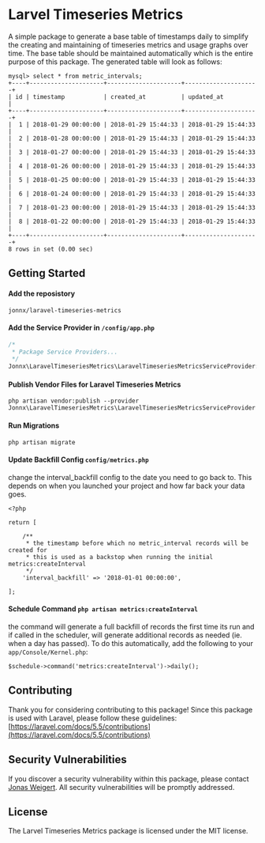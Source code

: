 # Larvel Timeseries Metrics

A simple package to generate a base table of timestamps daily to simplify the creating and maintaining of timeseries metrics and usage graphs over time. The base table should be maintained automatically which is the entire purpose of this package. The generated table will look as follows:

```
mysql> select * from metric_intervals;
+----+---------------------+---------------------+---------------------+
| id | timestamp           | created_at          | updated_at          |
+----+---------------------+---------------------+---------------------+
|  1 | 2018-01-29 00:00:00 | 2018-01-29 15:44:33 | 2018-01-29 15:44:33 |
|  2 | 2018-01-28 00:00:00 | 2018-01-29 15:44:33 | 2018-01-29 15:44:33 |
|  3 | 2018-01-27 00:00:00 | 2018-01-29 15:44:33 | 2018-01-29 15:44:33 |
|  4 | 2018-01-26 00:00:00 | 2018-01-29 15:44:33 | 2018-01-29 15:44:33 |
|  5 | 2018-01-25 00:00:00 | 2018-01-29 15:44:33 | 2018-01-29 15:44:33 |
|  6 | 2018-01-24 00:00:00 | 2018-01-29 15:44:33 | 2018-01-29 15:44:33 |
|  7 | 2018-01-23 00:00:00 | 2018-01-29 15:44:33 | 2018-01-29 15:44:33 |
|  8 | 2018-01-22 00:00:00 | 2018-01-29 15:44:33 | 2018-01-29 15:44:33 |
+----+---------------------+---------------------+---------------------+
8 rows in set (0.00 sec)
```

## Getting Started

#### Add the reposistory
```
jonnx/laravel-timeseries-metrics
```

#### Add the Service Provider in ```/config/app.php```
```php
/*
 * Package Service Providers...
 */
Jonnx\LaravelTimeseriesMetrics\LaravelTimeseriesMetricsServiceProvider::class,

```

#### Publish Vendor Files for Laravel Timeseries Metrics
```
php artisan vendor:publish --provider Jonnx\LaravelTimeseriesMetrics\LaravelTimeseriesMetricsServiceProvider
```

#### Run Migrations
```
php artisan migrate
```

#### Update Backfill Config ```config/metrics.php```
change the interval_backfill config to the date you need to go back to. This depends on when you launched your project and how far back your data goes.

```
<?php

return [

	/**
	 * the timestamp before which no metric_interval records will be created for
	 * this is used as a backstop when running the initial metrics:createInterval
	 */
	'interval_backfill' => '2018-01-01 00:00:00',
	
];
```

#### Schedule Command ```php artisan metrics:createInterval```
the command will generate a full backfill of records the first time its run and if called in the scheduler, will generate additional records as needed (ie. when a day has passed). To do this automatically, add the following to your ```app/Console/Kernel.php```:

```
$schedule->command('metrics:createInterval')->daily();
```

## Contributing

Thank you for considering contributing to this package! Since this package is used with Laravel, please follow these guidelines: [https://laravel.com/docs/5.5/contributions](https://laravel.com/docs/5.5/contributions)


## Security Vulnerabilities
If you discover a security vulnerability within this package, please contact [Jonas Weigert](https://www.twitter.com/JonasWeigert). All security vulnerabilities will be promptly addressed.

## License
The Larvel Timeseries Metrics package is licensed under the MIT license.